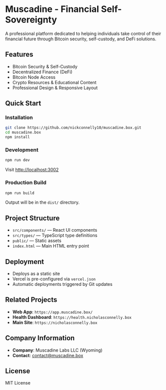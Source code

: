 # Muscadine - Financial Self-Sovereignty

A professional platform dedicated to helping individuals take control of their financial future through Bitcoin security, self-custody, and DeFi solutions.

## Features

- Bitcoin Security & Self-Custody
- Decentralized Finance (DeFi) 
- Bitcoin Node Access
- Crypto Resources & Educational Content
- Professional Design & Responsive Layout

## Quick Start

### Installation

```bash
git clone https://github.com/nickconnelly10/muscadine.box.git
cd muscadine.box
npm install
```

### Development

```bash
npm run dev
```

Visit [http://localhost:3002](http://localhost:3002)

### Production Build

```bash
npm run build
```

Output will be in the `dist/` directory.

## Project Structure

- `src/components/` — React UI components
- `src/types/` — TypeScript type definitions
- `public/` — Static assets
- `index.html` — Main HTML entry point

## Deployment

- Deploys as a static site
- Vercel is pre-configured via `vercel.json`
- Automatic deployments triggered by Git updates

## Related Projects

- **Web App**: `https://app.muscadine.box/`
- **Health Dashboard**: `https://health.nicholasconnelly.box`
- **Main Site**: `https://nicholasconnelly.box`

## Company Information

- **Company**: Muscadine Labs LLC (Wyoming)
- **Contact**: contact@muscadine.box

## License

MIT License
